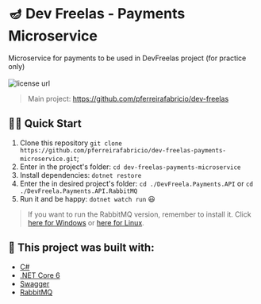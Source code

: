# 🪔 Dev Freelas - Payments Microservice

<p align="left">
  Microservice for payments to be used in DevFreelas project (for practice only)
  <br><br>
  <!-- License -->
  <a>
    <img alt="license url" src="https://img.shields.io/badge/license%20-MIT-1C1E26?style=for-the-badge&labelColor=1C1E26&color=61ffca">
  </a>
</p>

> Main project: https://github.com/pferreirafabricio/dev-freelas

## 🏄‍♂️ Quick Start
 1. Clone this repository `git clone https://github.com/pferreirafabricio/dev-freelas-payments-microservice.git`;
 2. Enter in the project's folder: `cd dev-freelas-payments-microservice`
 3. Install dependencies: `dotnet restore`
 4. Enter the in desired project's folder: `cd ./DevFreela.Payments.API` or `cd ./DevFreela.Payments.API.RabbitMQ`
 5. Run it and be happy: `dotnet watch run` 😃
> If you want to run the RabbitMQ version, remember to install it. Click [here for Windows](https://www.rabbitmq.com/install-windows.html) or [here for Linux](https://www.netbraintech.com/docs/ie80/help/installing-rabbitmq-on-linux.htm).

## :bricks: This project was built with: 
- [C#](https://docs.microsoft.com/en-us/dotnet/csharp/)
- [.NET Core 6](https://dotnet.microsoft.com/en-us/download/dotnet/6.0)
- [Swagger](https://swagger.io/)
- [RabbitMQ](https://www.rabbitmq.com/)
